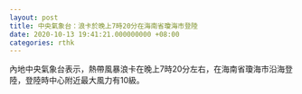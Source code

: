 ```yaml
---
layout: post
title: 中央氣象台：浪卡於晚上7時20分在海南省瓊海市登陸
date: 2020-10-13 19:41:21.000000000 +08:00
categories: rthk
---
```


內地中央氣象台表示，熱帶風暴浪卡在晚上7時20分左右，在海南省瓊海市沿海登陸，登陸時中心附近最大風力有10級。

